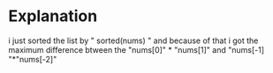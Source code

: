 # Explanation
i just sorted the list by " sorted(nums) " ​and because of that i got the maximum difference btween the "nums[0]" * "nums[1]" and "nums[-1] "*"nums[-2]"
